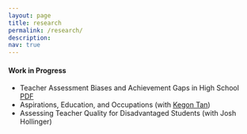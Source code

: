 ```yaml
---
layout: page
title: research
permalink: /research/
description: 
nav: true
---
```




#### Work in Progress
<ul>
<li> Teacher Assessment Biases and Achievement Gaps in High School </li> <a href="{{ site.baseurl }}/assets/pdf/cv.pdf" target="_blank">PDF</a>
<li> Aspirations, Education, and Occupations (with <a href="https://sites.google.com/site/kegontantk/" target="_blank">Kegon Tan</a>) </li> 
<li> Assessing Teacher Quality for Disadvantaged Students (with Josh Hollinger)</li>
</ul>




